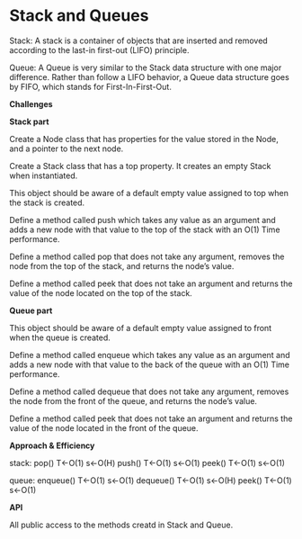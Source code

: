 # Stack and Queues


Stack: A stack is a container of objects that are inserted and removed according to the last-in first-out (LIFO) principle.

Queue: A Queue is very similar to the Stack data structure with one major difference. Rather than follow a LIFO behavior, a Queue data structure goes by FIFO, which stands for First-In-First-Out.


**Challenges**


**Stack part**

Create a Node class that has properties for the value stored in the Node, and a pointer to the next node.

Create a Stack class that has a top property. It creates an empty Stack when instantiated.

This object should be aware of a default empty value assigned to top when the stack is created.

Define a method called push which takes any value as an argument and adds a new node with that value to the top of the stack with an O(1) Time performance.

Define a method called pop that does not take any argument, removes the node from the top of the stack, and returns the node’s value.

Define a method called peek that does not take an argument and returns the value of the node located on the top of the stack.

**Queue part**

This object should be aware of a default empty value assigned to front when the queue is created.

Define a method called enqueue which takes any value as an argument and adds a new node with that value to the back of the queue with an O(1) Time performance.

Define a method called dequeue that does not take any argument, removes the node from the front of the queue, and returns the node’s value.

Define a method called peek that does not take an argument and returns the value of the node located in the front of the queue.


**Approach & Efficiency**

stack: pop() T<-O(1) s<-O(H) push() T<-O(1) s<-O(1) peek() T<-O(1) s<-O(1)

queue: enqueue() T<-O(1) s<-O(1) dequeue() T<-O(1) s<-O(H) peek() T<-O(1) s<-O(1)


**API**

All public access to the methods creatd in Stack and Queue.